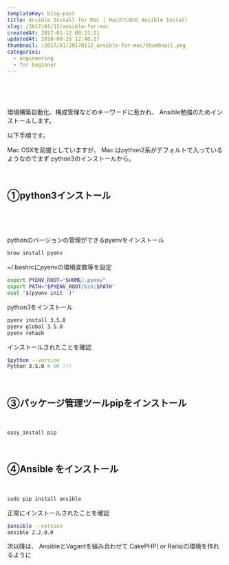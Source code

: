 ```yaml
---
templateKey: blog-post
title: Ansible Install for Mac | Macのための Ansible Install
slug: /2017/01/12/ansible-for-mac
createdAt: 2017-01-12 00:21:21
updatedAt: 2018-08-26 12:48:17
thumbnail: /2017/01/20170112_ansible-for-mac/thumbnail.png
categories:
  - engineering
  - for-beginner
---
```


&nbsp;

&nbsp;

環境構築自動化、構成管理などのキーワードに惹かれ、
Ansible勉強のためインストールします。

以下手順です。

Mac OSXを前提としていますが、
Mac はpython2系がデフォルトで入っているようなのでまず
python3のインストールから。
<div class="after-intro"></div>

&nbsp;
<h2 class="chapter">①python3インストール</h2>
&nbsp;

&nbsp;

pythonのバージョンの管理ができるpyenvをインストール
```bash
brew install pyenv
```
~/.bashrcにpyenvの環境変数等を設定

```bash
export PYENV_ROOT="$HOME/.pyenv"
export PATH="$PYENV_ROOT/bin:$PATH"
eval "$(pyenv init -)"
```

python3をインストール
```bash
pyenv install 3.5.0
pyenv global 3.5.0
pyenv rehash

```
インストールされたことを確認
```bash
$python --version
Python 3.5.0 # OK !!!
```
&nbsp;
<h2 class="chapter">③パッケージ管理ツールpipをインストール</h2>
&nbsp;

```bash
easy_install pip

```
&nbsp;
<h2 class="chapter">④Ansible をインストール</h2>
&nbsp;

```bash
sudo pip install ansible
```
正常にインストールされたことを確認

```bash
$ansible --version
ansible 2.2.0.0
```

次以降は、
AnsibleとVagantを組み合わせて
CakePHP( or Rails)の環境を作れるように
